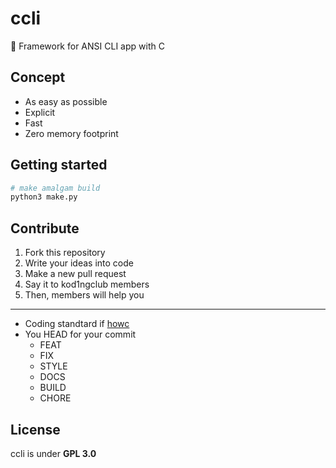 # ccli

📗 Framework for ANSI CLI app with C

## Concept

- As easy as possible
- Explicit
- Fast
- Zero memory footprint

## Getting started

```py
# make amalgam build
python3 make.py
```

## Contribute

1. Fork this repository
2. Write your ideas into code
3. Make a new pull request
4. Say it to kod1ngclub members
5. Then, members will help you

---

- Coding standtard if [howc][howclink]
- You HEAD for your commit
  - FEAT
  - FIX
  - STYLE
  - DOCS
  - BUILD
  - CHORE

## License

ccli is under **GPL 3.0**

[howclink]: https://howc.vercel.app
